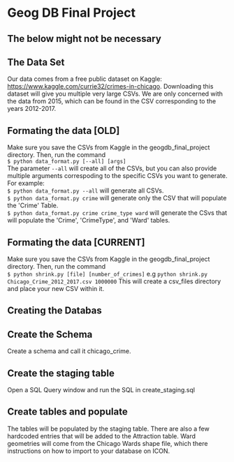 # Geog DB Final Project

## The below might not be necessary

## The Data Set
Our data comes from a free public dataset on Kaggle: https://www.kaggle.com/currie32/crimes-in-chicago. Downloading this dataset will give you multiple very large CSVs. We are only concerned with the data from 2015, which can be found in the CSV corresponding to the years 2012-2017.

## Formating the data [OLD]
Make sure you save the CSVs from Kaggle in the geogdb_final_project directory. Then, run the command  
  `$ python data_format.py [--all] [args]`  
The parameter `--all` will create all of the CSVs, but you can also provide multiple arguments correspoding to the specific CSVs you want to generate. For example:  
  `$ python data_format.py --all` will generate all CSVs.  
  `$ python data_format.py crime` will generate only the CSV that will populate the 'Crime' Table.  
  `$ python data_format.py crime crime_type ward` will generate the CSvs that will populate the 'Crime', 'CrimeType', and 'Ward' tables.
  
## Formating the data [CURRENT]
Make sure you save the CSVs from Kaggle in the geogdb_final_project directory. Then, run the command  
  `$ python shrink.py [file] [number_of_crimes]`
      e.g `python shrink.py Chicago_Crime_2012_2017.csv 1000000`
This will create a csv_files directory and place your new CSV within it.

## Creating the Databas

## Create the Schema
Create a schema and call it chicago_crime.

## Create the staging table 
Open a SQL Query window and run the SQL in create_staging.sql

## Create tables and populate
The tables will be populated by the staging table. There are also a few hardcoded entries that will be added to the
Attraction table. Ward geometries will come from the Chicago Wards shape file, which there instructions on how to
import to your database on ICON.

  
